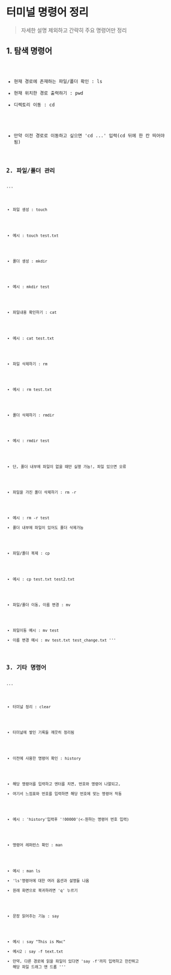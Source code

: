 # 터미널 명령어 정리
> 자세한 설명 제외하고 간략히 주요 명령어만 정리

## 1. 탐색 명령어
</pre><code>
* 현재 경로에 존재하는 파일/폴더 확인 : ls
* 현재 위치한 경로 출력하기 : pwd
* 디렉토리 이동 : cd
 - 만약 이전 경로로 이동하고 싶으면 'cd ...' 입력(cd 뒤에 한 칸 띄어야 됨)
<code></pre>

## 2. 파일/폴더 관리
'''
* 파일 생성 : touch
 - 예시 : touch test.txt
* 폴더 생성 : mkdir
 - 예시 : mkdir test
* 파일내용 확인하기 : cat
 - 예시 : cat test.txt
* 파일 삭제하기 : rm
 - 예시 : rm test.txt
* 폴더 삭제하기 : rmdir
 + 예시 : rmdir test
  - 단, 폴더 내부에 파일이 없을 때만 실행 가능!, 파일 있으면 오류
* 파일을 가진 폴더 삭제하기 : rm -r
 - 예시 : rm -r test
 - 폴더 내부에 파일이 있어도 폴더 삭제가능
* 파일/폴더 복제 : cp
 - 예시 : cp test.txt test2.txt
* 파일/폴더 이동, 이름 변경 : mv
 - 파일이동 예시 : mv test
 - 이름 변경 예시 : mv test.txt test_change.txt
'''

## 3. 기타 명령어
'''
* 터미널 정리 : clear
 - 터미널에 쌓인 기록들 깨끗히 정리됨
* 이전에 사용한 명령어 확인 : history
 + 해당 명령어를 입력하고 엔터를 치면, 번호와 명령어 나열되고,
 + 여기서 느낌표와 번호를 입력하면 해당 번호에 맞는 명령어 작동
  - 예시 : 'history'입력후 '!00000'(<-원하는 명령어 번호 입력)
* 명령어 레퍼런스 확인 : man
 - 예시 : man ls
 - 'ls'명령어에 대한 여러 옵션과 설명들 나옴
 - 원래 화면으로 복귀하려면 'q' 누르기
* 문장 읽어주는 기능 : say
 - 예시 : say "This is Mac"
 - 예시2 : say -f text.txt
  - 만약, 다른 경로에 읽을 파일이 있다면 'say -f'까지 입력하고 한칸뛰고 해당 파일 드래그 앤 드롭
'''
